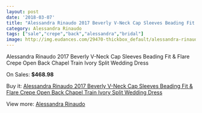 ```yaml
---
layout: post
date: '2018-03-07'
title: "Alessandra Rinaudo 2017 Beverly V-Neck Cap Sleeves Beading Fit & Flare Crepe Open Back Chapel Train Ivory Split Wedding Dress"
category: Alessandra Rinaudo
tags: ["sale","crepe","back","alessandra","bridal"]
image: http://img.eudances.com/29470-thickbox_default/alessandra-rinaudo-2017-beverly-v-neck-cap-sleeves-beading-fit-flare-crepe-open-back-chapel-train-ivory-split-wedding-dress.jpg
---
```

Alessandra Rinaudo 2017 Beverly V-Neck Cap Sleeves Beading Fit & Flare Crepe Open Back Chapel Train Ivory Split Wedding Dress

On Sales: **$468.98**
<a href="https://www.eudances.com/en/alessandra-rinaudo/9555-alessandra-rinaudo-2017-beverly-v-neck-cap-sleeves-beading-fit-flare-crepe-open-back-chapel-train-ivory-split-wedding-dress.html"><amp-img layout="responsive" width="600" height="600" src="//img.eudances.com/29470-thickbox_default/alessandra-rinaudo-2017-beverly-v-neck-cap-sleeves-beading-fit-flare-crepe-open-back-chapel-train-ivory-split-wedding-dress.jpg" alt="Alessandra Rinaudo 2017 Beverly V-Neck Cap Sleeves Beading Fit & Flare Crepe Open Back Chapel Train Ivory Split Wedding Dress 0" /></a>
<a href="https://www.eudances.com/en/alessandra-rinaudo/9555-alessandra-rinaudo-2017-beverly-v-neck-cap-sleeves-beading-fit-flare-crepe-open-back-chapel-train-ivory-split-wedding-dress.html"><amp-img layout="responsive" width="600" height="600" src="//img.eudances.com/29476-thickbox_default/alessandra-rinaudo-2017-beverly-v-neck-cap-sleeves-beading-fit-flare-crepe-open-back-chapel-train-ivory-split-wedding-dress.jpg" alt="Alessandra Rinaudo 2017 Beverly V-Neck Cap Sleeves Beading Fit & Flare Crepe Open Back Chapel Train Ivory Split Wedding Dress 1" /></a>
<a href="https://www.eudances.com/en/alessandra-rinaudo/9555-alessandra-rinaudo-2017-beverly-v-neck-cap-sleeves-beading-fit-flare-crepe-open-back-chapel-train-ivory-split-wedding-dress.html"><amp-img layout="responsive" width="600" height="600" src="//img.eudances.com/29475-thickbox_default/alessandra-rinaudo-2017-beverly-v-neck-cap-sleeves-beading-fit-flare-crepe-open-back-chapel-train-ivory-split-wedding-dress.jpg" alt="Alessandra Rinaudo 2017 Beverly V-Neck Cap Sleeves Beading Fit & Flare Crepe Open Back Chapel Train Ivory Split Wedding Dress 2" /></a>
<a href="https://www.eudances.com/en/alessandra-rinaudo/9555-alessandra-rinaudo-2017-beverly-v-neck-cap-sleeves-beading-fit-flare-crepe-open-back-chapel-train-ivory-split-wedding-dress.html"><amp-img layout="responsive" width="600" height="600" src="//img.eudances.com/29474-thickbox_default/alessandra-rinaudo-2017-beverly-v-neck-cap-sleeves-beading-fit-flare-crepe-open-back-chapel-train-ivory-split-wedding-dress.jpg" alt="Alessandra Rinaudo 2017 Beverly V-Neck Cap Sleeves Beading Fit & Flare Crepe Open Back Chapel Train Ivory Split Wedding Dress 3" /></a>
<a href="https://www.eudances.com/en/alessandra-rinaudo/9555-alessandra-rinaudo-2017-beverly-v-neck-cap-sleeves-beading-fit-flare-crepe-open-back-chapel-train-ivory-split-wedding-dress.html"><amp-img layout="responsive" width="600" height="600" src="//img.eudances.com/29473-thickbox_default/alessandra-rinaudo-2017-beverly-v-neck-cap-sleeves-beading-fit-flare-crepe-open-back-chapel-train-ivory-split-wedding-dress.jpg" alt="Alessandra Rinaudo 2017 Beverly V-Neck Cap Sleeves Beading Fit & Flare Crepe Open Back Chapel Train Ivory Split Wedding Dress 4" /></a>
<a href="https://www.eudances.com/en/alessandra-rinaudo/9555-alessandra-rinaudo-2017-beverly-v-neck-cap-sleeves-beading-fit-flare-crepe-open-back-chapel-train-ivory-split-wedding-dress.html"><amp-img layout="responsive" width="600" height="600" src="//img.eudances.com/29472-thickbox_default/alessandra-rinaudo-2017-beverly-v-neck-cap-sleeves-beading-fit-flare-crepe-open-back-chapel-train-ivory-split-wedding-dress.jpg" alt="Alessandra Rinaudo 2017 Beverly V-Neck Cap Sleeves Beading Fit & Flare Crepe Open Back Chapel Train Ivory Split Wedding Dress 5" /></a>
<a href="https://www.eudances.com/en/alessandra-rinaudo/9555-alessandra-rinaudo-2017-beverly-v-neck-cap-sleeves-beading-fit-flare-crepe-open-back-chapel-train-ivory-split-wedding-dress.html"><amp-img layout="responsive" width="600" height="600" src="//img.eudances.com/29471-thickbox_default/alessandra-rinaudo-2017-beverly-v-neck-cap-sleeves-beading-fit-flare-crepe-open-back-chapel-train-ivory-split-wedding-dress.jpg" alt="Alessandra Rinaudo 2017 Beverly V-Neck Cap Sleeves Beading Fit & Flare Crepe Open Back Chapel Train Ivory Split Wedding Dress 6" /></a>

Buy it: [Alessandra Rinaudo 2017 Beverly V-Neck Cap Sleeves Beading Fit & Flare Crepe Open Back Chapel Train Ivory Split Wedding Dress](https://www.eudances.com/en/alessandra-rinaudo/9555-alessandra-rinaudo-2017-beverly-v-neck-cap-sleeves-beading-fit-flare-crepe-open-back-chapel-train-ivory-split-wedding-dress.html "Alessandra Rinaudo 2017 Beverly V-Neck Cap Sleeves Beading Fit & Flare Crepe Open Back Chapel Train Ivory Split Wedding Dress")

View more: [Alessandra Rinaudo](https://www.eudances.com/en/147-alessandra-rinaudo "Alessandra Rinaudo")